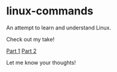 # linux-commands

An attempt to learn and understand Linux.

Check out my take!

[Part 1](https://srujanakoya.blogspot.com/2023/01/basic-linux-commands-i-why-and-what.html)
[Part 2](https://srujanakoya.blogspot.com/2023/01/linux-commands-part-ii-how.html)

Let me know your thoughts!
